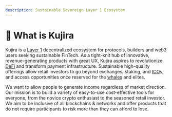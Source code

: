 ```yaml
---
description: Sustainable Sovereign Layer 1 Ecosystem
---
```


# 🐋 What is Kujira

Kujira is a [Layer 1](https://101blockchains.com/layer-1-blockchain/) decentralized ecosystem for protocols, builders and web3 users seeking sustainable FinTech. As a tight-knit hub of innovative, revenue-generating products with great UX, Kujira aspires to revolutionize [DeFi](https://www.investopedia.com/decentralized-finance-defi-5113835) and transform payment infrastructure. Sustainable high-quality offerings allow retail investors to go beyond exchanges, staking, and [ICO](https://www.investopedia.com/terms/i/initial-coin-offering-ico.asp)s, and access opportunities once reserved for the [whales](https://www.investopedia.com/terms/b/bitcoin-whale.asp) and elites.

We want to allow people to generate income regardless of market direction. Our mission is to build a variety of easy-to-use cost-effective tools for everyone, from the novice crypto enthusiast to the seasoned retail investor. We aim to be inclusive of all blockchains & networks and offer products that do not require participants to risk more than they can afford to lose.
